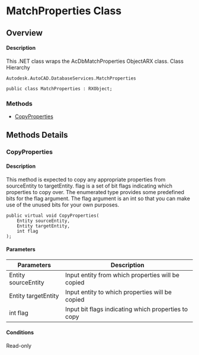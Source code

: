 # MatchProperties Class

## Overview

#### Description
This .NET class wraps the AcDbMatchProperties ObjectARX class.
Class Hierarchy
```text
Autodesk.AutoCAD.DatabaseServices.MatchProperties
```

```text
public class MatchProperties : RXObject;
```

### Methods

- [CopyProperties](#copyproperties)


## Methods Details

### CopyProperties

#### Description
This method is expected to copy any appropriate properties from sourceEntity to targetEntity. flag is a set of bit flags indicating which properties to copy over. The enumerated type provides some predefined bits for the flag argument. The flag argument is an int so that you can make use of the unused bits for your own purposes.
```text
public virtual void CopyProperties(
    Entity sourceEntity, 
    Entity targetEntity, 
    int flag
);
```

#### Parameters
| Parameters | Description |
| --- | --- |
| Entity sourceEntity | Input entity from which properties will be copied |
| Entity targetEntity | Input entity to which properties will be copied |
| int flag | Input bit flags indicating which properties to copy |

#### Conditions
Read-only